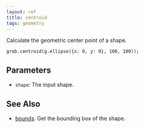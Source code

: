 ```yaml
---
layout: ref
title: centroid
tags: geometry
---
```

Calculate the geometric center point of a shape.

    grob.centroid(g.ellipse({x: 0, y: 0}, 100, 100));

## Parameters
- `shape`: The input shape.

## See Also
- [bounds](/ref/bounds.html): Get the bounding box of the shape.
